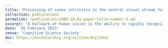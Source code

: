 ```yaml
---
title: "Processing of scene intrinsics in the ventral visual stream for object recognition"
collection: publications
permalink: /publication/2009-10-01-paper-title-number-5.md
excerpt: 'A hallmark of human vision is the ability to rapidly recognize objects in a complex naturalistic scene. However, the exact mechanisms behind the computational invariance of object recognition remain unknown. In this study, we investigate object constancy by estimating how the ventral visual stream processes shading, shadows, textures, and specularities. To accomplish this, we use object meshes from the Objaverse dataset to create distinct multiclass classification tasks. For every task, we render a dataset by excluding exactly one of the previously stated features at a time. Subsequently, we train a ResNet50 model on each dataset. The trained model is evaluated on Brain-Score; deviations in these metrics indicate the importance of a brain region in achieving invariance to a specific feature. A reduced score for a removed feature in a particular region implies its crucial role in processing that feature since the model classifies objects based on remaining scene intrinsics.'
date: '26 February 2023'
venue: 'Cognitive Science Society'
doi: https://escholarship.org/uc/item/9nj174x3
---
```

